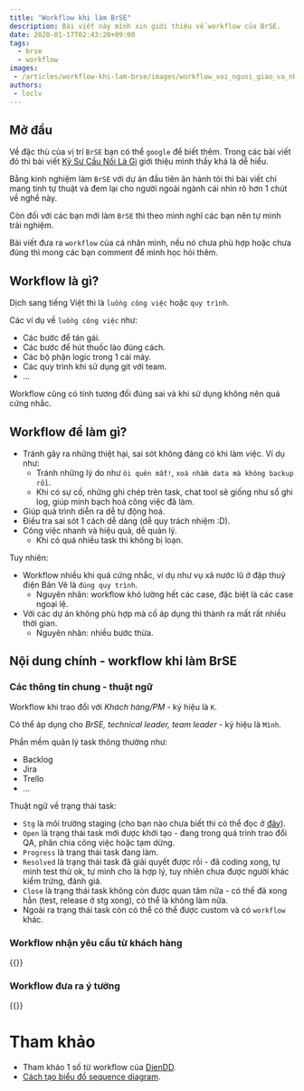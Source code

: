 ```yaml
---
title: "Workflow khi làm BrSE"
description: Bài viết này mình xin giới thiệu về workflow của BrSE.
date: 2020-01-17T02:43:20+09:00
tags:
  - brse
  - workflow
images:
 - /articles/workflow-khi-lam-brse/images/workflow_voi_nguoi_giao_va_nhan_viec_dua_ra_y_tuong.svg
authors:
 - loclv
---
```


## Mở đầu

Về đặc thù của vị trí `BrSE` bạn có thể `google` để biết thêm. Trong các bài viết đó thì bài viết [Kỹ Sư Cầu Nối Là Gì](https://itviec.com/blog/ky-su-cau-noi-la-gi/) giới thiệu mình thấy khá là dễ hiểu.

Bằng kinh nghiệm làm `BrSE` với dự án đầu tiên ăn hành tỏi thì bài viết chỉ mang tính tự thuật và đem lại cho người ngoài ngành cái nhìn rõ hơn 1 chút về nghề này.

Còn đối với các bạn mới làm `BrSE` thì theo mình nghĩ các bạn nên tự mình trải nghiệm.

Bài viết đưa ra `workflow` của cá nhân mình, nếu nó chưa phù hợp hoặc chưa đúng thì mong các bạn comment để mình học hỏi thêm.

## Workflow là gì?

Dịch sang tiếng Việt thì là `luồng công việc` hoặc `quy trình`.

Các ví dụ về `luồng công việc` như:
- Các bước để tán gái.
- Các bước để hút thuốc lào đúng cách.
- Các bộ phận logic trong 1 cái máy.
- Các quy trình khi sử dụng git với team.
- ...

Workflow cũng có tính tương đối đúng sai và khi sử dụng không nên quá cứng nhắc.

## Workflow để làm gì?

- Tránh gây ra những thiệt hại, sai sót không đáng có khi làm việc. Ví dụ như:
  - Tránh những lý do như `ôi quên mất!`, `xoá nhầm data mà không backup rồi`.
  - Khi có sự cố, những ghi chép trên task, chat tool sẽ giống như sổ ghi log, giúp minh bạch hoá công việc đã làm.
- Giúp quá trình diễn ra dễ tự động hoá.
- Điều tra sai sót 1 cách dễ dàng (dễ quy trách nhiệm :D).
- Công việc nhanh và hiệu quả, dễ quản lý.
  - Khi có quá nhiều task thì không bị loạn.

Tuy nhiên:

- Workflow nhiều khi quá cứng nhắc, ví dụ như vụ xả nước lũ ở đập thuỷ điện Bản Vẽ là `đúng quy trình`.
  - Nguyên nhân: workflow khó lường hết các case, đặc biệt là các case ngoại lệ.
- Với các dự án không phù hợp mà cố áp dụng thì thành ra mất rất nhiều thời gian.
  - Nguyên nhân: nhiều bước thừa.


## Nội dung chính - workflow khi làm BrSE

### Các thông tin chung - thuật ngữ

Workflow khi trao đổi với *Khách hàng/PM* - ký hiệu là `K`.

Có thể áp dụng cho *BrSE, technical leader, team leader* - ký hiệu là `Mình`.

Phần mềm quản lý task thông thường như:

- Backlog
- Jira
- Trello
- ...

Thuật ngữ về trạng thái task:

- `Stg` là môi trường staging (cho bạn nào chưa biết thì có thể đọc ở [đây](https://toidicodedao.com/2019/07/02/environment-trong-lap-trinh/)).
- `Open` là trạng thái task mới được khởi tạo - đang trong quá trình trao đổi QA, phân chia công việc hoặc tạm dừng.
- `Progress` là trạng thái task đang làm.
- `Resolved` là trạng thái task đã giải quyết được rồi - đã coding xong, tự mình test thử ok, tự mình cho là hợp lý, tuy nhiên chưa được người khác kiểm trứng, đánh giá.
- `Close` là trạng thái task không còn được quan tâm nữa - có thể đã xong hẳn (test, release ở stg xong), có thể là không làm nữa.
- Ngoài ra trạng thái task còn có thể có thể được custom và có `workflow` khác.

### Workflow nhận yêu cầu từ khách hàng

{{<zoom-img src="images/workflow_voi_nguoi_giao_va_nhan_viec.svg">}}

### Workflow đưa ra ý tưởng

{{<zoom-img src="images/workflow_voi_nguoi_giao_va_nhan_viec_dua_ra_y_tuong.svg">}}

# Tham khảo

- Tham khảo 1 số từ workflow của [DienDD](https://kipalog.com/users/DangDien/mypage).
- [Cách tạo biểu đồ sequence diagram](https://bramp.github.io/js-sequence-diagrams/).
